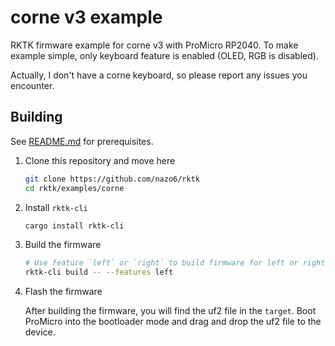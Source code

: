 # corne v3 example

RKTK firmware example for corne v3 with ProMicro RP2040. To make example simple,
only keyboard feature is enabled (OLED, RGB is disabled).

Actually, I don't have a corne keyboard, so please report any issues you
encounter.

## Building

See [README.md](../../README.md) for prerequisites.

1. Clone this repository and move here
   ```bash
   git clone https://github.com/nazo6/rktk
   cd rktk/examples/corne
   ```

2. Install `rktk-cli`
   ```bash
   cargo install rktk-cli
   ```

3. Build the firmware
   ```bash
   # Use feature `left` or `right` to build firmware for left or right half.
   rktk-cli build -- --features left
   ```

4. Flash the firmware

   After building the firmware, you will find the uf2 file in the `target`. Boot
   ProMicro into the bootloader mode and drag and drop the uf2 file to the
   device.

